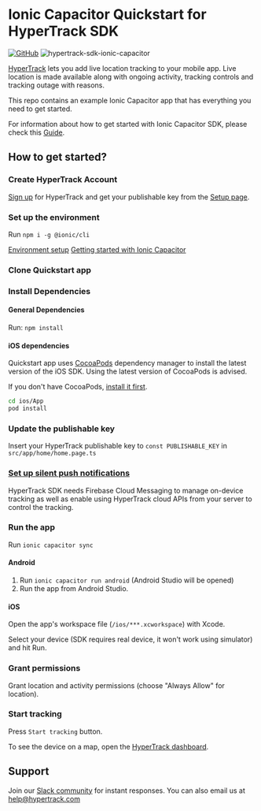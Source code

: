 # Ionic Capacitor Quickstart for HyperTrack SDK

[![GitHub](https://img.shields.io/github/license/hypertrack/quickstart-ionic-capacitor?color=orange)](./LICENSE)
![hypertrack-sdk-ionic-capacitor](https://img.shields.io/npm/v/hypertrack-sdk-ionic-capacitor?label=hypertrack-sdk-ionic-capacitor) 

[HyperTrack](https://www.hypertrack.com/) lets you add live location tracking to your mobile app. Live location is made available along with ongoing activity, tracking controls and tracking outage with reasons. 

This repo contains an example Ionic Capacitor app that has everything you need to get started.

For information about how to get started with Ionic Capacitor SDK, please check this [Guide](https://www.hypertrack.com/docs/install-sdk-ionic-capacitor).

## How to get started?

### Create HyperTrack Account

[Sign up](https://dashboard.hypertrack.com/signup) for HyperTrack and get your publishable key from the [Setup page](https://dashboard.hypertrack.com/setup).

### Set up the environment

Run
`npm i -g @ionic/cli`

[Environment setup](https://capacitorjs.com/docs/getting-started/environment-setup)
[Getting started with Ionic Capacitor](https://capacitorjs.com/docs/getting-started/with-ionic)

### Clone Quickstart app

### Install Dependencies

#### General Dependencies

Run:
`npm install`

#### iOS dependencies

Quickstart app uses [CocoaPods](https://cocoapods.org/) dependency manager to install the latest version of the iOS SDK. Using the latest version of CocoaPods is advised.

If you don't have CocoaPods, [install it first](https://guides.cocoapods.org/using/getting-started.html#installation).

```sh
cd ios/App
pod install
```

### Update the publishable key

Insert your HyperTrack publishable key to `const PUBLISHABLE_KEY` in `src/app/home/home.page.ts`

### [Set up silent push notifications](https://hypertrack.com/docs/install-sdk-ionic-capacitor/#set-up-silent-push-notifications)

HyperTrack SDK needs Firebase Cloud Messaging to manage on-device tracking as well as enable using HyperTrack cloud APIs from your server to control the tracking.

### Run the app

Run
```ionic capacitor sync```

#### Android

1. Run
`ionic capacitor run android` 
(Android Studio will be opened)
2. Run the app from Android Studio.

#### iOS

Open the app's workspace file (`/ios/***.xcworkspace`) with Xcode. 

Select your device (SDK requires real device, it won't work using simulator) and hit Run.

### Grant permissions

Grant location and activity permissions (choose "Always Allow" for location).

### Start tracking

Press `Start tracking` button.

To see the device on a map, open the [HyperTrack dashboard](https://dashboard.hypertrack.com/).

## Support

Join our [Slack community](https://join.slack.com/t/hypertracksupport/shared_invite/enQtNDA0MDYxMzY1MDMxLTdmNDQ1ZDA1MTQxOTU2NTgwZTNiMzUyZDk0OThlMmJkNmE0ZGI2NGY2ZGRhYjY0Yzc0NTJlZWY2ZmE5ZTA2NjI) for instant responses. You can also email us at help@hypertrack.com
